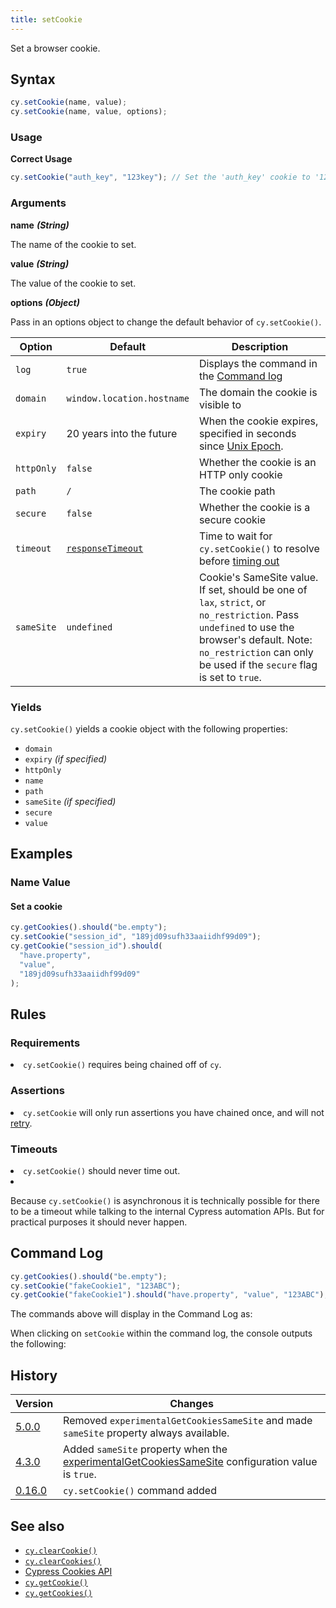 ```yaml
---
title: setCookie
---
```


Set a browser cookie.

## Syntax

```javascript
cy.setCookie(name, value);
cy.setCookie(name, value, options);
```

### Usage

**<Icon name="check-circle" color="green"></Icon> Correct Usage**

```javascript
cy.setCookie("auth_key", "123key"); // Set the 'auth_key' cookie to '123key'
```

### Arguments

**<Icon name="angle-right"></Icon> name** **_(String)_**

The name of the cookie to set.

**<Icon name="angle-right"></Icon> value** **_(String)_**

The value of the cookie to set.

**<Icon name="angle-right"></Icon> options** **_(Object)_**

Pass in an options object to change the default behavior of `cy.setCookie()`.

| Option     | Default                                                        | Description                                                                                                                                                                                                           |
| ---------- | -------------------------------------------------------------- | --------------------------------------------------------------------------------------------------------------------------------------------------------------------------------------------------------------------- |
| `log`      | `true`                                                         | Displays the command in the [Command log](/guides/core-concepts/test-runner#Command-Log)                                                                                                                              |
| `domain`   | `window.location.hostname`                                     | The domain the cookie is visible to                                                                                                                                                                                   |
| `expiry`   | 20 years into the future                                       | When the cookie expires, specified in seconds since [Unix Epoch](https://en.wikipedia.org/wiki/Unix_time).                                                                                                            |
| `httpOnly` | `false`                                                        | Whether the cookie is an HTTP only cookie                                                                                                                                                                             |
| `path`     | `/`                                                            | The cookie path                                                                                                                                                                                                       |
| `secure`   | `false`                                                        | Whether the cookie is a secure cookie                                                                                                                                                                                 |
| `timeout`  | [`responseTimeout`](/guides/references/configuration#Timeouts) | Time to wait for `cy.setCookie()` to resolve before [timing out](#Timeouts)                                                                                                                                           |
| `sameSite` | `undefined`                                                    | Cookie's SameSite value. If set, should be one of `lax`, `strict`, or `no_restriction`. Pass `undefined` to use the browser's default. Note: `no_restriction` can only be used if the `secure` flag is set to `true`. |

### Yields [<Icon name="question-circle"/>](introduction-to-cypress#Subject-Management)

`cy.setCookie()` yields a cookie object with the following properties:

- `domain`
- `expiry` _(if specified)_
- `httpOnly`
- `name`
- `path`
- `sameSite` _(if specified)_
- `secure`
- `value`

## Examples

### Name Value

#### Set a cookie

```javascript
cy.getCookies().should("be.empty");
cy.setCookie("session_id", "189jd09sufh33aaiidhf99d09");
cy.getCookie("session_id").should(
  "have.property",
  "value",
  "189jd09sufh33aaiidhf99d09"
);
```

## Rules

### Requirements [<Icon name="question-circle"/>](introduction-to-cypress#Chains-of-Commands)

<List><li>`cy.setCookie()` requires being chained off of `cy`.</li></List>

### Assertions [<Icon name="question-circle"/>](introduction-to-cypress#Assertions)

<List><li>`cy.setCookie` will only run assertions you have chained once, and will not [retry](/guides/core-concepts/retry-ability).</li></List>

### Timeouts [<Icon name="question-circle"/>](introduction-to-cypress#Timeouts)

<List><li>`cy.setCookie()` should never time out.</li><li><Alert type="warning">

Because `cy.setCookie()` is asynchronous it is technically possible for there to be a timeout while talking to the internal Cypress automation APIs. But for practical purposes it should never happen.

</Alert></li></List>

## Command Log

```javascript
cy.getCookies().should("be.empty");
cy.setCookie("fakeCookie1", "123ABC");
cy.getCookie("fakeCookie1").should("have.property", "value", "123ABC");
```

The commands above will display in the Command Log as:

<DocsImage src="/img/api/setcookie/set-cookie-on-browser-for-testing.png" alt="Command Log setcookie" ></DocsImage>

When clicking on `setCookie` within the command log, the console outputs the following:

<DocsImage src="/img/api/setcookie/see-cookie-properties-expiry-domain-and-others-in-test.png" alt="Console Log setcookie" ></DocsImage>

## History

| Version                                       | Changes                                                                                                                                          |
| --------------------------------------------- | ------------------------------------------------------------------------------------------------------------------------------------------------ |
| [5.0.0](/guides/references/changelog#5-0-0)   | Removed `experimentalGetCookiesSameSite` and made `sameSite` property always available.                                                          |
| [4.3.0](/guides/references/changelog#4-3-0)   | Added `sameSite` property when the [experimentalGetCookiesSameSite](/guides/references/configuration#Experiments) configuration value is `true`. |
| [0.16.0](/guides/references/changelog#0-16-0) | `cy.setCookie()` command added                                                                                                                   |

## See also

- [`cy.clearCookie()`](/api/commands/clearcookie)
- [`cy.clearCookies()`](/api/commands/clearcookies)
- [Cypress Cookies API](/api/cypress-api/cookies)
- [`cy.getCookie()`](/api/commands/getcookie)
- [`cy.getCookies()`](/api/commands/getcookies)
